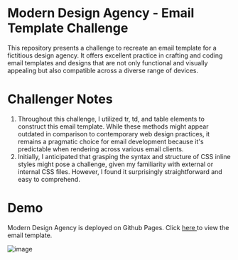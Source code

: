 # Modern Design Agency - Email Template Challenge

This repository presents a challenge to recreate an email template for a fictitious design agency. 
It offers excellent practice in crafting and coding email templates and designs that are not only functional 
and visually appealing but also compatible across a diverse range of devices.

# Challenger Notes
1. Throughout this challenge, I utilized tr, td, and table elements to construct this email template. 
While these methods might appear outdated in comparison to contemporary web design practices, it remains a pragmatic choice for email development because it's predictable when rendering across various email clients.
2. Initially, I anticipated that grasping the syntax and structure of CSS inline styles might pose a challenge, given my familiarity with external or internal CSS files.
However, I found it surprisingly straightforward and easy to comprehend.

# Demo
Modern Design Agency is deployed on Github Pages. Click <a href="https://quynguy.github.io/email-html-challenge/"> here <a> to view the email template.

![image](https://github.com/quynguy/email-html-challenge/assets/106893103/677ce7f7-ce83-4d38-af62-0cc098e03430)


